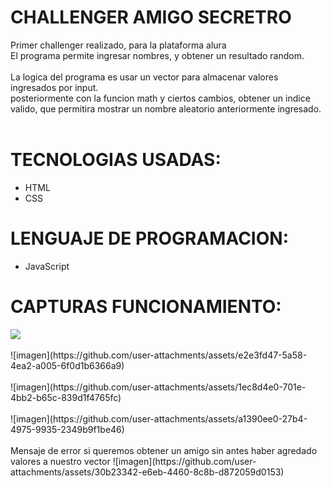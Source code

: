 <h1>CHALLENGER AMIGO SECRETRO </h1>
<label>Primer challenger realizado, para la plataforma alura</label>
<br>
<label>El programa permite ingresar nombres, y obtener un resultado random.</label>
<br>
<br>
<label>La logica del programa es usar un vector para almacenar valores ingresados por input.</label>
<br>
<label>posteriormente con la funcion math y ciertos cambios, obtener un indice valido, que permitira mostrar un nombre aleatorio anteriormente ingresado. </label>
<br>
<br>
<h1>TECNOLOGIAS USADAS: </h1>
<ul>
  <li>HTML</li>
  <li>CSS</li>
</ul>

<h1>LENGUAJE DE PROGRAMACION: </h1>
<ul>
  <li>JavaScript</li>
</ul>


<h1>CAPTURAS FUNCIONAMIENTO: </h1>
<img src="https://github.com/user-attachments/assets/479b9d7a-533c-4a0f-98f2-71e23f7b7444">
<br>
<br>
![imagen](https://github.com/user-attachments/assets/e2e3fd47-5a58-4ea2-a005-6f0d1b6366a9)
<br>
<br>
![imagen](https://github.com/user-attachments/assets/1ec8d4e0-701e-4bb2-b65c-839d1f4765fc)
<br>
<br>
![imagen](https://github.com/user-attachments/assets/a1390ee0-27b4-4975-9935-2349b9f1be46)
<br>
<br>
<label>Mensaje de error si queremos obtener un amigo sin antes haber agredado valores a nuestro vector</label>
![imagen](https://github.com/user-attachments/assets/30b23342-e6eb-4460-8c8b-d872059d0153)



